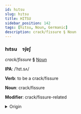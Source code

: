 ```yaml
---
id: hıtsu
slug: hıtsu
title: HITSU
sidebar_position: 142
tags: [hıtsu, Noun, Germanic]
description: crack/fissure § Noun
---
```


### hıtsu&emsp;<span kind="abugida">ɂ̆ȷɐʃ</span>

*crack/fissure* **§** [Noun](../../tags/Noun)

**IPA**: /ˈhɪt.sʌ/

**Verb**: to be a crack/fissure

**Noun**: crack/fissure

**Modifier**: crack/fissure-related

<details>
    <summary>Origin</summary>
    German Ritze /ˈʁɪt͡sə/<br/>
    <em>Germanic Language Family</em>
</details>